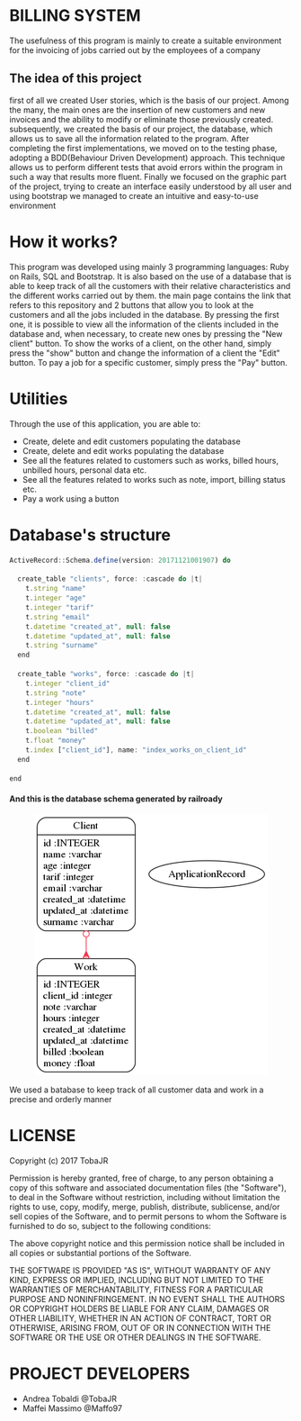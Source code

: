 # BILLING SYSTEM
The usefulness of this program is mainly to create a suitable environment for the invoicing of jobs carried out by the employees of a company

## The idea of this project

first of all we created User stories, which is the basis of our project. Among the many, the main ones are the insertion of new customers and new invoices and the ability to modify or eliminate those previously created.
subsequently, we created the basis of our project, the database, which allows us to save all the information related to the program.
After completing the first implementations, we moved on to the testing phase, adopting a BDD(Behaviour Driven Development) approach. This technique allows us to perform different tests that avoid errors within the program in such a way that results more fluent.
Finally we focused on the graphic part of the project, trying to create an interface easily understood by all user and using bootstrap we managed to create an intuitive and easy-to-use environment


# How it works?
This program was developed using mainly 3 programming languages: Ruby on Rails, SQL and Bootstrap.
It is also based on the use of a database that is able to keep track of all the customers with their relative characteristics and the different works carried out by them.
the main page contains the link that refers to this repository and 2 buttons that allow you to look at the customers and all the jobs included in the database. By pressing the first one, it is possible to view all the information of the clients included in the database and, when necessary, to create new ones by pressing the "New client" button. To show the works of a client, on the other hand, simply press the "show" button and change the information of a client the "Edit" button. To pay a job for a specific customer, simply press the "Pay" button.

# Utilities
Through the use of this application, you are able to:
- Create, delete and edit customers populating the database
- Create, delete and edit works populating the database
- See all the features related to customers such as works, billed hours, unbilled hours, personal data etc.
- See all the features related to works such as note, import, billing status etc.
- Pay a work using a button

# Database's structure
```javascript
ActiveRecord::Schema.define(version: 20171121001907) do

  create_table "clients", force: :cascade do |t|
    t.string "name"
    t.integer "age"
    t.integer "tarif"
    t.string "email"
    t.datetime "created_at", null: false
    t.datetime "updated_at", null: false
    t.string "surname"
  end

  create_table "works", force: :cascade do |t|
    t.integer "client_id"
    t.string "note"
    t.integer "hours"
    t.datetime "created_at", null: false
    t.datetime "updated_at", null: false
    t.boolean "billed"
    t.float "money"
    t.index ["client_id"], name: "index_works_on_client_id"
  end

end
```
#### And this is the database schema generated by railroady
 <p align="center">
  <img src="https://github.com/TobaJR/Ingegneria_sw2/blob/master/models.png">
</p>

We used a batabase to keep track of all customer data and work in a precise and orderly manner

# LICENSE
Copyright (c) 2017 TobaJR

Permission is hereby granted, free of charge, to any person obtaining a copy
of this software and associated documentation files (the "Software"), to deal
in the Software without restriction, including without limitation the rights
to use, copy, modify, merge, publish, distribute, sublicense, and/or sell
copies of the Software, and to permit persons to whom the Software is
furnished to do so, subject to the following conditions:

The above copyright notice and this permission notice shall be included in all
copies or substantial portions of the Software.

THE SOFTWARE IS PROVIDED "AS IS", WITHOUT WARRANTY OF ANY KIND, EXPRESS OR
IMPLIED, INCLUDING BUT NOT LIMITED TO THE WARRANTIES OF MERCHANTABILITY,
FITNESS FOR A PARTICULAR PURPOSE AND NONINFRINGEMENT. IN NO EVENT SHALL THE
AUTHORS OR COPYRIGHT HOLDERS BE LIABLE FOR ANY CLAIM, DAMAGES OR OTHER
LIABILITY, WHETHER IN AN ACTION OF CONTRACT, TORT OR OTHERWISE, ARISING FROM,
OUT OF OR IN CONNECTION WITH THE SOFTWARE OR THE USE OR OTHER DEALINGS IN THE
SOFTWARE.


# PROJECT DEVELOPERS
- Andrea Tobaldi @TobaJR
- Maffei Massimo @Maffo97
